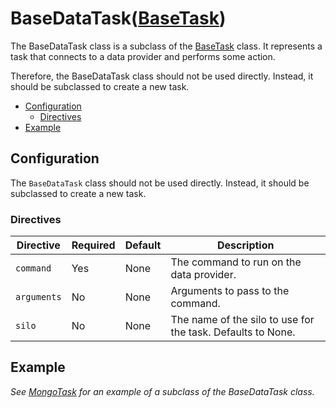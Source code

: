 # BaseDataTask([BaseTask](./base_task.md))
The BaseDataTask class is a subclass of the [BaseTask](./base_task.md) class.  It represents a task that connects to a data 
provider and performs some action. 

Therefore, the BaseDataTask class should not be used directly. Instead, it should be subclassed to create a new task.

* [Configuration](#configuration)
  * [Directives](#directives)
* [Example](#example)

## Configuration
The `BaseDataTask` class should not be used directly. Instead, it should be subclassed to create a new task.

### Directives

| Directive   | Required | Default | Description                                                 |
|-------------|----------|---------|-------------------------------------------------------------|
| `command`   | Yes      | None    | The command to run on the data provider.                    |
| `arguments` | No       | None    | Arguments to pass to the command.                           |
| `silo`      | No       | None    | The name of the silo to use for the task. Defaults to None. |

## Example
_See [MongoTask](./mongo.md) for an example of a subclass of the BaseDataTask class._

